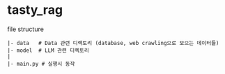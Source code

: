 # tasty_rag

file structure
```
|- data   # Data 관련 디렉토리 (database, web crawling으로 모으는 데이터들)
|- model  # LLM 관련 디렉토리
|
|- main.py # 실행시 동작
```